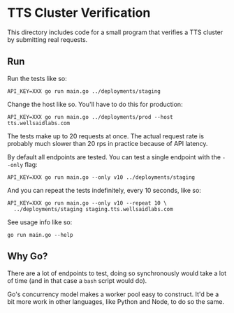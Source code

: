 # TTS Cluster Verification

This directory includes code for a small program that verifies a TTS cluster
by submitting real requests.

## Run

Run the tests like so:

```
API_KEY=XXX go run main.go ../deployments/staging
```

Change the host like so. You'll have to do this for production:

```
API_KEY=XXX go run main.go ../deployments/prod --host tts.wellsaidlabs.com
```

The tests make up to 20 requests at once. The actual request rate is probably
much slower than 20 rps in practice because of API latency.

By default all endpoints are tested. You can test a single endpoint
with the `--only` flag:

```
API_KEY=XXX go run main.go --only v10 ../deployments/staging
```

And you can repeat the tests indefinitely, every 10 seconds, like so:

```
API_KEY=XXX go run main.go --only v10 --repeat 10 \
  ../deployments/staging staging.tts.wellsaidlabs.com
```

See usage info like so:

```
go run main.go --help
```

## Why Go?

There are a lot of endpoints to test, doing so synchronously would take a lot
of time (and in that case a `bash` script would do).

Go's concurrency model makes a worker pool easy to construct. It'd be a bit
more work in other languages, like Python and Node, to do so the same.

